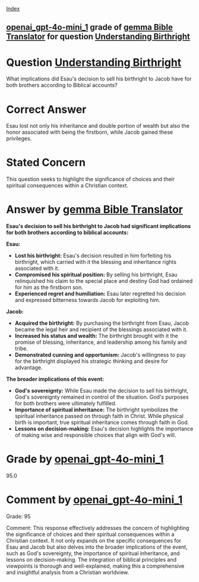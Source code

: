 
[Index](../../../../index.md)
## [openai_gpt-4o-mini_1](../../../grading_models/openai_gpt-4o-mini_1.md) grade of [gemma Bible Translator](../../../answering_models/gemma_Bible_Translator.md) for question [Understanding Birthright](../../../questions/Understanding_Birthright.md)

# Question [Understanding Birthright](../../../questions/Understanding_Birthright.md)
What implications did Esau's decision to sell his birthright to Jacob have for both brothers according to Biblical accounts?

# Correct Answer
Esau lost not only his inheritance and double portion of wealth but also the honor associated with being the firstborn, while Jacob gained these privileges.

# Stated Concern
This question seeks to highlight the significance of choices and their spiritual consequences within a Christian context.

# Answer by [gemma Bible Translator](../../../answering_models/gemma_Bible_Translator.md)
**Esau's decision to sell his birthright to Jacob had significant implications for both brothers according to biblical accounts:**

**Esau:**

* **Lost his birthright:** Esau's decision resulted in him forfeiting his birthright, which carried with it the blessing and inheritance rights associated with it. 
* **Compromised his spiritual position:** By selling his birthright, Esau relinquished his claim to the special place and destiny God had ordained for him as the firstborn son.
* **Experienced regret and humiliation:** Esau later regretted his decision and expressed bitterness towards Jacob for exploiting him.

**Jacob:**

* **Acquired the birthright:** By purchasing the birthright from Esau, Jacob became the legal heir and recipient of the blessings associated with it.
* **Increased his status and wealth:** The birthright brought with it the promise of blessing, inheritance, and leadership among his family and tribe.
* **Demonstrated cunning and opportunism:** Jacob's willingness to pay for the birthright displayed his strategic thinking and desire for advantage.


**The broader implications of this event:**

* **God's sovereignty:** While Esau made the decision to sell his birthright, God's sovereignty remained in control of the situation. God's purposes for both brothers were ultimately fulfilled.
* **Importance of spiritual inheritance:** The birthright symbolizes the spiritual inheritance passed on through faith in Christ. While physical birth is important, true spiritual inheritance comes through faith in God.
* **Lessons on decision-making:** Esau's decision highlights the importance of making wise and responsible choices that align with God's will.

# Grade by [openai_gpt-4o-mini_1](../../../grading_models/openai_gpt-4o-mini_1.md)
95.0

# Comment by [openai_gpt-4o-mini_1](../../../grading_models/openai_gpt-4o-mini_1.md)
Grade: 95

Comment: This response effectively addresses the concern of highlighting the significance of choices and their spiritual consequences within a Christian context. It not only expands on the specific consequences for Esau and Jacob but also delves into the broader implications of the event, such as God's sovereignty, the importance of spiritual inheritance, and lessons on decision-making. The integration of biblical principles and viewpoints is thorough and well-explained, making this a comprehensive and insightful analysis from a Christian worldview.
